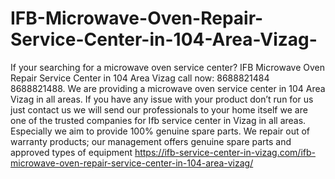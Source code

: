# IFB-Microwave-Oven-Repair-Service-Center-in-104-Area-Vizag-
If your searching for a microwave oven service center? IFB Microwave Oven Repair Service Center in 104 Area Vizag call now: 8688821484 8688821488. We are providing a microwave oven service center in 104 Area Vizag in all areas. If you have any issue with your product don’t run for us just contact us we will send our professionals to your home itself we are one of the trusted companies for Ifb service center in Vizag in all areas. Especially we aim to provide 100% genuine spare parts. We repair out of warranty products; our management offers genuine spare parts and approved types of equipment https://ifb-service-center-in-vizag.com/ifb-microwave-oven-repair-service-center-in-104-area-vizag/
